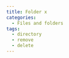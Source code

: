 ```yaml
---
title: Folder x
categories:
  - Files and folders
tags:
  - directory
  - remove
  - delete
---
```

